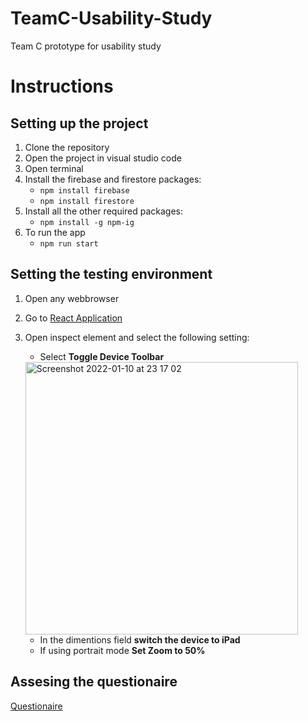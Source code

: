 # TeamC-Usability-Study
Team C prototype for usability study

# Instructions

## Setting up the project

1. Clone the repository
2. Open the project in visual studio code 
3. Open terminal
4. Install the firebase and firestore packages:
   * `npm install firebase `
   * `npm install firestore`
5. Install all the other required packages:
   * `npm install -g npm-ig`   
6. To run the app
    * `npm run start`

## Setting the testing environment

1. Open any webbrowser
2. Go to [React Application](http://localhost:3000)
3. Open inspect element and select the following setting:
    * Select **Toggle Device Toolbar**
    <img width="436" alt="Screenshot 2022-01-10 at 23 17 02" src="https://user-images.githubusercontent.com/72805200/148847793-12a9f333-53ef-4259-91a7-18d612bfd542.png">
    
    * In the dimentions field **switch the device to iPad**
    * If using portrait mode **Set Zoom to 50%** 


## Assesing the questionaire
[Questionaire](https://docs.google.com/forms/d/e/1FAIpQLSdGRiheF8f6eVslWa6-NU6WYA_nDvWtzUaHRWqFUq8HTLJpNw/viewform)

